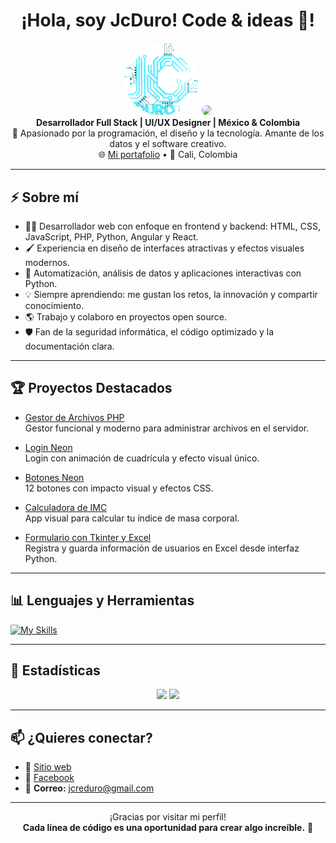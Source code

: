 
<h1 align="center">¡Hola, soy JcDuro! Code & ideas 👋!</h1>
<p align="center">
  <img src="logoJCDBLUE.png" width="120" style="border-radius:50%">
  <img src="logoJCDBLUEletras" width="120" style="border-radius:50%">
  
  <br>
  <b>Desarrollador Full Stack | UI/UX Designer | México & Colombia</b><br>
  🚀 Apasionado por la programación, el diseño y la tecnología. Amante de los datos y el software creativo.<br>
  🌐 <a href="https://jcduro.bexartideas.com/index.php">Mi portafolio</a> • 📍 Cali, Colombia
</p>

---

## ⚡ Sobre mí

- 👨‍💻 Desarrollador web con enfoque en frontend y backend: HTML, CSS, JavaScript, PHP, Python, Angular y React.
- 🖌️ Experiencia en diseño de interfaces atractivas y efectos visuales modernos.
- 🐍 Automatización, análisis de datos y aplicaciones interactivas con Python.
- 💡 Siempre aprendiendo: me gustan los retos, la innovación y compartir conocimiento.
- 🌎 Trabajo y colaboro en proyectos open source.
- 🛡️ Fan de la seguridad informática, el código optimizado y la documentación clara.

---

## 🏆 Proyectos Destacados

- [Gestor de Archivos PHP](https://github.com/jcduro/Gestor_de_Archivos_php)  
  Gestor funcional y moderno para administrar archivos en el servidor.

- [Login Neon](https://github.com/jcduro/Login_Neon)  
  Login con animación de cuadrícula y efecto visual único.

- [Botones Neon](https://github.com/jcduro/Botones_neon)  
  12 botones con impacto visual y efectos CSS.

- [Calculadora de IMC](https://github.com/jcduro/Calculadora_de_IMC)  
  App visual para calcular tu índice de masa corporal.

- [Formulario con Tkinter y Excel](https://github.com/jcduro/Formulario_con_Tkinter_y_Excel)  
  Registra y guarda información de usuarios en Excel desde interfaz Python.

---

## 📊 Lenguajes y Herramientas

[![My Skills](https://skillicons.dev/icons?i=html,css,js,php,python,java,mysql,sqlite,git,github,linux,vscode,bootstrap,wordpress,photoshop,ubuntu,mint,windows,svg,atom,codepen,debian&theme=light&perline=8)](https://skillicons.dev)


---

## 🚩 Estadísticas

<p align="center">
  <img src="https://github-readme-stats.vercel.app/api?username=jcduro&show_icons=true&title_color=00c3ff&icon_color=f0fafb&bg_color=292929&text_color=ffffff&hide_title=true" height="135">
  <img src="https://github-readme-stats.vercel.app/api/top-langs/?username=jcduro&layout=compact&bg_color=292929&text_color=ffffff" height="120">
</p>

---

## 📫 ¿Quieres conectar?

- 🔗 [Sitio web](https://jcduro.bexartideas.com/index.php)
- 💬 [Facebook](https://www.facebook.com/profile.php?id=61581848413029)
- 📨 **Correo:** jcreduro@gmail.com

---

<p align="center">
  ¡Gracias por visitar mi perfil!<br>
  <b>Cada línea de código es una oportunidad para crear algo increíble.</b> 🚀
</p>
